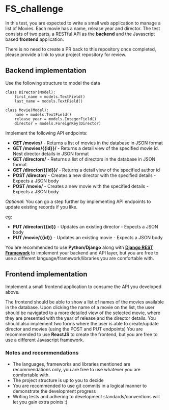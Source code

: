 # FS_challenge

In this test, you are expected to write a small web application to manage a list of Movies. Each movie has a name, release year and director. The test consists of two parts, a RESTful API as the **backend** and the Javascript based **frontend** application.

There is no need to create a PR back to this repository once completed, please provide a link to your project repository for review.

## Backend implementation

Use the following structure to model the data

```
class Director(Model):
    first_name = models.TextField()
    last_name = models.TextField()
```

```
class Movie(Model):
    name = models.TextField()
    release_year = models.IntegerField()
    director = models.ForeignKey(Director)
```

Implement the following API endpoints:

* **GET /movies/** - Returns a list of movies in the database in JSON format
* **GET /movies/{{id}}/** - Returns a detail view of the specified movie id. Nest director details in JSON format
* **GET /directors/** - Returns a list of directors in the database in JSON format
* **GET /director/{{id}}/** - Returns a detail view of the specified author id
* **POST /director/** - Creates a new director with the specified details - Expects a JSON body
* **POST /movie/** - Creates a new movie with the specified details - Expects a JSON body

_Optional_: You can go a step further by implementing API endpoints to update existing records if you like.

eg:
* **PUT /director/{{id}}** - Updates an existing director - Expects a JSON body
* **PUT /movie/{{id}}** - Updates an existing movie - Expects a JSON body

You are recommended to use **Python/Django** along with [**Django REST Framework**](http://www.django-rest-framework.org/) to implement your backend and API layer, but you are free to use a different language/framework/libraries you are comfortable with.


## Frontend implementation

Implement a small frontend application to consume the API you developed above.

The frontend should be able to show a list of names of the movies available in the database. Upon clicking the name of a movie on the list, the user should be navigated to a more detailed view of the selected movie, where they are presented with the year of release and the director details. You should also implement two forms where the user is able to create/update director and movies (using the POST and PUT endpoints)
You are recommended to use **ReactJS** to create the frontend, but you are free to use a different Javascript framework.

### Notes and recommendations

* The languages, frameworks and libraries mentioned are recommendations only, you are free to use whatever you are comfortable with.
* The project structure is up to you to decide
* You are recommended to use git commits in a logical manner to demonstrate the development progress
* Writing tests and adhering to development standards/conventions will let you gain extra points :)
